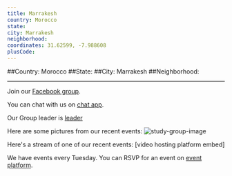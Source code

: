 ```yaml
---
title: Marrakesh
country: Morocco
state: 
city: Marrakesh
neighborhood: 
coordinates: 31.62599, -7.988608
plusCode:
---
```


##Country: Morocco
##State: 
##City: Marrakesh
##Neighborhood: 
*****
Join our [Facebook group](https://www.facebook.com/groups/free.code.camp.marrakesh).

You can chat with us on [chat app]().

Our Group leader is [leader]()

Here are some pictures from our recent events:
![study-group-image]()

Here's a stream of one of our recent events:
[video hosting platform embed]

We have events every Tuesday. You can RSVP for an event on [event platform]().
